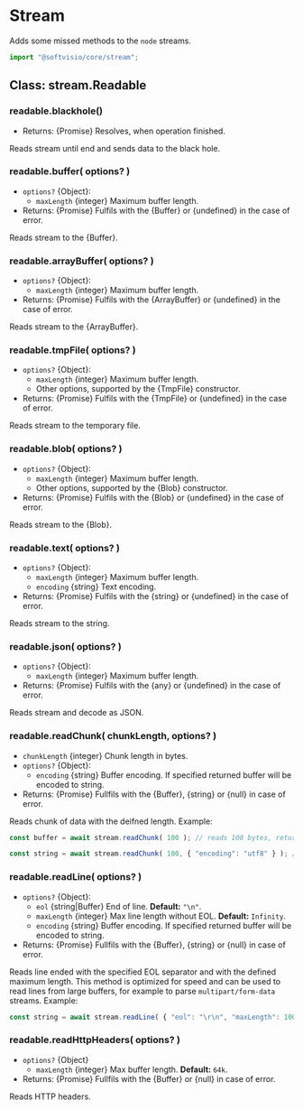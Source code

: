 # Stream

Adds some missed methods to the `node` streams.

```javascript
import "@softvisio/core/stream";
```

## Class: stream.Readable

### readable.blackhole()

-   Returns: {Promise} Resolves, when operation finished.

Reads stream until end and sends data to the black hole.

### readable.buffer( options? )

-   `options?` {Object}:
    -   `maxLength` {integer} Maximum buffer length.
-   Returns: {Promise} Fulfils with the {Buffer} or {undefined} in the case of error.

Reads stream to the {Buffer}.

### readable.arrayBuffer( options? )

-   `options?` {Object}:
    -   `maxLength` {integer} Maximum buffer length.
-   Returns: {Promise} Fulfils with the {ArrayBuffer} or {undefined} in the case of error.

Reads stream to the {ArrayBuffer}.

### readable.tmpFile( options? )

-   `options?` {Object}:
    -   `maxLength` {integer} Maximum buffer length.
    -   Other options, supported by the {TmpFile} constructor.
-   Returns: {Promise} Fulfils with the {TmpFile} or {undefined} in the case of error.

Reads stream to the temporary file.

### readable.blob( options? )

-   `options?` {Object}:
    -   `maxLength` {integer} Maximum buffer length.
    -   Other options, supported by the {Blob} constructor.
-   Returns: {Promise} Fulfils with the {Blob} or {undefined} in the case of error.

Reads stream to the {Blob}.

### readable.text( options? )

-   `options?` {Object}:
    -   `maxLength` {integer} Maximum buffer length.
    -   `encoding` {string} Text encoding.
-   Returns: {Promise} Fulfils with the {string} or {undefined} in the case of error.

Reads stream to the string.

### readable.json( options? )

-   `options?` {Object}:
    -   `maxLength` {integer} Maximum buffer length.
-   Returns: {Promise} Fulfils with the {any} or {undefined} in the case of error.

Reads stream and decode as JSON.

### readable.readChunk( chunkLength, options? )

-   `chunkLength` {integer} Chunk length in bytes.
-   `options?` {Object}:
    -   `encoding` {string} Buffer encoding. If specified returned buffer will be encoded to string.
-   Returns: {Promise} Fullfils with the {Buffer}, {string} or {null} in case of error.

Reads chunk of data with the deifned length. Example:

```javascript
const buffer = await stream.readChunk( 100 ); // reads 100 bytes, returns Buffer

const string = await stream.readChunk( 100, { "encoding": "utf8" } ); // reads 100 bytes, returns utf8 string
```

### readable.readLine( options? )

-   `options?` {Object}:
    -   `eol` {string|Buffer} End of line. **Default:** `"\n"`.
    -   `maxLength` {integer} Max line length without EOL. **Default:** `Infinity`.
    -   `encoding` {string} Buffer encoding. If specified returned buffer will be encoded to string.
-   Returns: {Promise} Fullfils with the {Buffer}, {string} or {null} in case of error.

Reads line ended with the specified EOL separator and with the defined maximum length. This method is optimized for speed and can be used to read lines from large buffers, for example to parse `multipart/form-data` streams. Example:

```javascript
const string = await stream.readLine( { "eol": "\r\n", "maxLength": 100, "encoding": "utf8" } );
```

### readable.readHttpHeaders( options? )

-   `options?` {Object}
    -   `maxLength` {integer} Max buffer length. **Default:** `64k`.
-   Returns: {Promise} Fullfils with the {Buffer} or {null} in case of error.

Reads HTTP headers.
